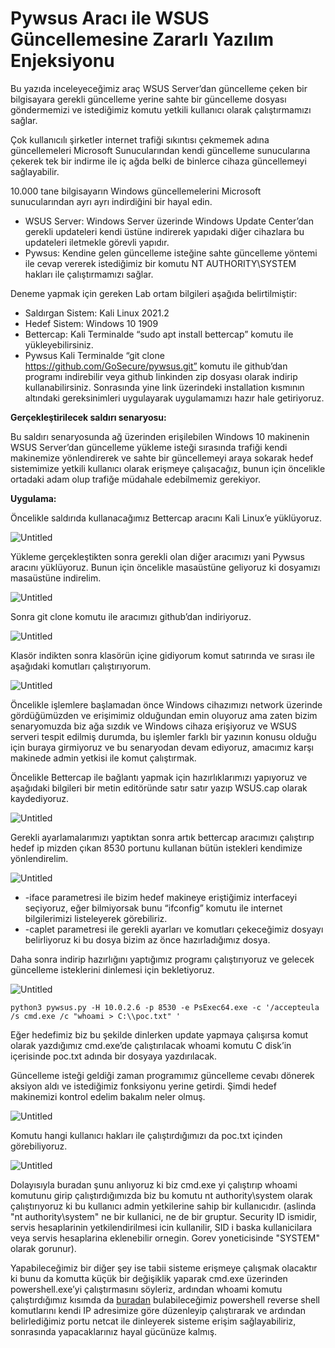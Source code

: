 # Pywsus Aracı ile WSUS Güncellemesine Zararlı Yazılım Enjeksiyonu

Bu yazıda inceleyeceğimiz araç WSUS Server’dan güncelleme çeken bir bilgisayara gerekli güncelleme yerine sahte bir güncelleme dosyası göndermemizi ve istediğimiz komutu yetkili kullanıcı olarak çalıştırmamızı sağlar.

Çok kullanıcılı şirketler internet trafiği sıkıntısı çekmemek adına güncellemeleri Microsoft Sunucularından kendi güncelleme sunucularına çekerek tek bir indirme ile iç ağda belki de binlerce cihaza güncellemeyi sağlayabilir.

10.000 tane bilgisayarın Windows güncellemelerini Microsoft sunucularından ayrı ayrı indirdiğini bir hayal edin.

- WSUS Server: Windows Server üzerinde Windows Update Center’dan gerekli updateleri kendi üstüne indirerek yapıdaki diğer cihazlara bu updateleri iletmekle görevli yapıdır.
- Pywsus: Kendine gelen güncelleme isteğine sahte güncelleme yöntemi ile cevap vererek istediğimiz bir komutu NT AUTHORITY\SYSTEM hakları ile çalıştırmamızı sağlar.

Deneme yapmak için gereken Lab ortam bilgileri aşağıda belirtilmiştir:

- Saldırgan Sistem: Kali Linux 2021.2
- Hedef Sistem: Windows 10 1909
- Bettercap: Kali Terminalde “sudo apt install bettercap” komutu ile yükleyebilirsiniz.
- Pywsus Kali Terminalde “git clone https://github.com/GoSecure/pywsus.git” komutu ile github’dan programı indirebilir veya github linkinden zip dosyası olarak indirip kullanabilirsiniz. Sonrasında yine link üzerindeki installation kısmının altındaki gereksinimleri uygulayarak uygulamamızı hazır hale getiriyoruz.

**Gerçekleştirilecek saldırı senaryosu:**

Bu saldırı senaryosunda ağ üzerinden erişilebilen Windows 10 makinenin WSUS Server’dan güncelleme yükleme isteği sırasında trafiği kendi makinemize yönlendirerek ve sahte bir güncellemeyi araya sokarak hedef sistemimize yetkili kullanıcı olarak erişmeye çalışacağız, bunun için öncelikle ortadaki adam olup trafiğe müdahale edebilmemiz gerekiyor.

**Uygulama:**

Öncelikle saldırıda kullanacağımız Bettercap aracını Kali Linux’e yüklüyoruz.

![Untitled](Pywsus%20Arac%C4%B1%20ile%20WSUS%20Gu%CC%88ncellemesine%20Zararl%C4%B1%20Yaz%C4%B1%20fb8a445a571f4207a90cfb1997994e96/Untitled.png)

Yükleme gerçekleştikten sonra gerekli olan diğer aracımızı yani Pywsus aracını yüklüyoruz. Bunun için öncelikle masaüstüne geliyoruz ki dosyamızı masaüstüne indirelim.

![Untitled](Pywsus%20Arac%C4%B1%20ile%20WSUS%20Gu%CC%88ncellemesine%20Zararl%C4%B1%20Yaz%C4%B1%20fb8a445a571f4207a90cfb1997994e96/Untitled%201.png)

Sonra git clone komutu ile aracımızı github’dan indiriyoruz.

![Untitled](Pywsus%20Arac%C4%B1%20ile%20WSUS%20Gu%CC%88ncellemesine%20Zararl%C4%B1%20Yaz%C4%B1%20fb8a445a571f4207a90cfb1997994e96/Untitled%202.png)

Klasör indikten sonra klasörün içine gidiyorum komut satırında ve sırası ile aşağıdaki komutları çalıştırıyorum.

![Untitled](Pywsus%20Arac%C4%B1%20ile%20WSUS%20Gu%CC%88ncellemesine%20Zararl%C4%B1%20Yaz%C4%B1%20fb8a445a571f4207a90cfb1997994e96/Untitled%203.png)

Öncelikle işlemlere başlamadan önce Windows cihazımızı network üzerinde gördüğümüzden ve erişimimiz olduğundan emin oluyoruz ama zaten bizim senaryomuzda biz ağa sızdık ve Windows cihaza erişiyoruz ve WSUS serveri tespit edilmiş durumda, bu işlemler farklı bir yazının konusu olduğu için buraya girmiyoruz ve bu senaryodan devam ediyoruz, amacımız karşı makinede admin yetkisi ile komut çalıştırmak.

Öncelikle Bettercap ile bağlantı yapmak için hazırlıklarımızı yapıyoruz ve aşağıdaki bilgileri bir metin editöründe satır satır yazıp WSUS.cap olarak kaydediyoruz.

![Untitled](Pywsus%20Arac%C4%B1%20ile%20WSUS%20Gu%CC%88ncellemesine%20Zararl%C4%B1%20Yaz%C4%B1%20fb8a445a571f4207a90cfb1997994e96/Untitled%204.png)

Gerekli ayarlamalarımızı yaptıktan sonra artık bettercap aracımızı çalıştırıp hedef ip mizden çıkan 8530 portunu kullanan bütün istekleri kendimize yönlendirelim.

![Untitled](Pywsus%20Arac%C4%B1%20ile%20WSUS%20Gu%CC%88ncellemesine%20Zararl%C4%B1%20Yaz%C4%B1%20fb8a445a571f4207a90cfb1997994e96/Untitled%205.png)

- -iface parametresi ile bizim hedef makineye eriştiğimiz interfaceyi seçiyoruz, eğer bilmiyorsak bunu “ifconfig” komutu ile internet bilgilerimizi listeleyerek görebiliriz.
- -caplet parametresi ile gerekli ayarları ve komutları çekeceğimiz dosyayı belirliyoruz ki bu dosya bizim az önce hazırladığımız dosya.

Daha sonra indirip hazırlığını yaptığımız programı çalıştırıyoruz ve gelecek güncelleme isteklerini dinlemesi için bekletiyoruz.

![Untitled](Pywsus%20Arac%C4%B1%20ile%20WSUS%20Gu%CC%88ncellemesine%20Zararl%C4%B1%20Yaz%C4%B1%20fb8a445a571f4207a90cfb1997994e96/Untitled%206.png)

`python3 pywsus.py -H 10.0.2.6 -p 8530 -e PsExec64.exe -c '/accepteula /s cmd.exe /c "whoami > C:\\poc.txt" '`

Eğer hedefimiz biz bu şekilde dinlerken update yapmaya çalışırsa komut olarak yazdığımız cmd.exe’de çalıştırılacak whoami komutu C disk’in içerisinde poc.txt adında bir dosyaya yazdırılacak.

Güncelleme isteği geldiği zaman programımız güncelleme cevabı dönerek aksiyon aldı ve istediğimiz fonksiyonu yerine getirdi. Şimdi hedef makinemizi kontrol edelim bakalım neler olmuş.

![Untitled](Pywsus%20Arac%C4%B1%20ile%20WSUS%20Gu%CC%88ncellemesine%20Zararl%C4%B1%20Yaz%C4%B1%20fb8a445a571f4207a90cfb1997994e96/Untitled%207.png)

Komutu hangi kullanıcı hakları ile çalıştırdığımızı da poc.txt içinden görebiliyoruz.

![Untitled](Pywsus%20Arac%C4%B1%20ile%20WSUS%20Gu%CC%88ncellemesine%20Zararl%C4%B1%20Yaz%C4%B1%20fb8a445a571f4207a90cfb1997994e96/Untitled%208.png)

Dolayısıyla buradan şunu anlıyoruz ki biz cmd.exe yi çalıştırıp whoami komutunu girip çalıştırdığımızda biz bu komutu nt authority\system olarak çalıştırıyoruz ki bu kullanıcı admin yetkilerine sahip bir kullanıcıdır. (aslinda "nt authority\system" ne bir kullanici, ne de bir gruptur. Security ID ismidir, servis hesaplarinin yetkilendirilmesi icin kullanilir, SID i baska kullanicilara veya servis hesaplarina eklenebilir ornegin. Gorev yoneticisinde "SYSTEM" olarak gorunur).

Yapabileceğimiz bir diğer şey ise tabii sisteme erişmeye çalışmak olacaktır ki bunu da komutta küçük bir değişiklik yaparak cmd.exe üzerinden powershell.exe’yi çalıştırmasını söyleriz, ardından whoami komutu çalıştırdığımız kısımda da [buradan](https://github.com/swisskyrepo/PayloadsAllTheThings/blob/master/Methodology%20and%20Resources/Reverse%20Shell%20Cheatsheet.md#powershell) bulabileceğimiz powershell reverse shell komutlarını kendi IP adresimize göre düzenleyip çalıştırarak ve ardından belirlediğimiz portu netcat ile dinleyerek sisteme erişim sağlayabiliriz, sonrasında yapacaklarınız hayal gücünüze kalmış.
